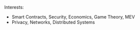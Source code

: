 Interests:
- Smart Contracts, Security, Economics, Game Theory, MEV
- Privacy, Networks, Distributed Systems






